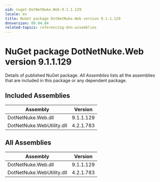 ```yaml
---
uid: nuget-DotNetNuke.Web-9.1.1.129
locale: en
title: NuGet package DotNetNuke.Web version 9.1.1.129
dnnversion: 09.04.04
related-topics: referencing-dnn-assemblies
---
```


# NuGet package DotNetNuke.Web version 9.1.1.129
Details of published NuGet package.
*All Assemblies* lists all the assemblies that are included in this package or any dependent package.

## Included Assemblies

|Assembly|Version|
|---|---|
|DotNetNuke.Web.dll|9.1.1.129|
|DotNetNuke.WebUtility.dll|4.2.1.783|

## All Assemblies

|Assembly|Version|
|---|---|
|DotNetNuke.Web.dll|9.1.1.129|
|DotNetNuke.WebUtility.dll|4.2.1.783|

